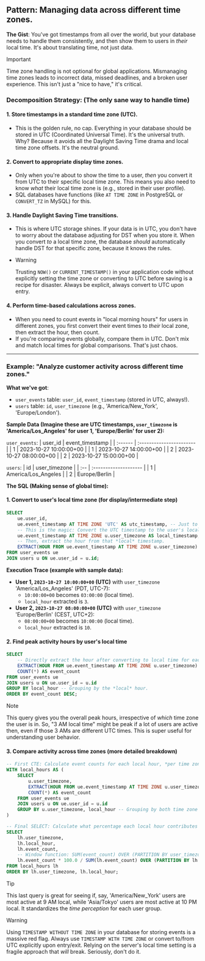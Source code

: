 ## Pattern: Managing data across different time zones.

**The Gist**: You've got timestamps from all over the world, but your database needs to handle them consistently, and then show them to users in *their* local time. It's about translating time, not just data.

> [!IMPORTANT]
> Time zone handling is not optional for global applications. Mismanaging time zones leads to incorrect data, missed deadlines, and a broken user experience. This isn't just a "nice to have," it's critical.

### Decomposition Strategy: (The only sane way to handle time)

#### 1. Store timestamps in a standard time zone (UTC).

*   This is the golden rule, no cap. Everything in your database should be stored in UTC (Coordinated Universal Time). It's the universal truth. Why? Because it avoids all the Daylight Saving Time drama and local time zone offsets. It's the neutral ground.

#### 2. Convert to appropriate display time zones.

*   Only when you're about to show the time to a user, *then* you convert it from UTC to their specific local time zone. This means you also need to know *what* their local time zone is (e.g., stored in their user profile).
*   SQL databases have functions (like `AT TIME ZONE` in PostgreSQL or `CONVERT_TZ` in MySQL) for this.

#### 3. Handle Daylight Saving Time transitions.

*   This is where UTC storage shines. If your data is in UTC, you don't have to worry about the database adjusting for DST when you store it. When you convert *to* a local time zone, the database *should* automatically handle DST for that specific zone, because it knows the rules.
*   > [!WARNING]
    > Trusting `NOW()` or `CURRENT_TIMESTAMP()` in your application code without explicitly setting the time zone or converting to UTC before saving is a recipe for disaster. Always be explicit, always convert to UTC upon entry.

#### 4. Perform time-based calculations across zones.

*   When you need to count events in "local morning hours" for users in different zones, you first convert their event times to *their* local zone, then extract the hour, then count.
*   If you're comparing events globally, compare them in UTC. Don't mix and match local times for global comparisons. That's just chaos.

---

### Example: "Analyze customer activity across different time zones."

**What we've got**:
*   `user_events` table: `user_id`, `event_timestamp` (stored in UTC, always!).
*   `users` table: `id`, `user_timezone` (e.g., 'America/New_York', 'Europe/London').

**Sample Data (Imagine these are UTC timestamps, `user_timezone` is 'America/Los_Angeles' for user 1, 'Europe/Berlin' for user 2):**

`user_events`:
| user_id | event_timestamp          |
| :------ | :----------------------- |
| 1       | 2023-10-27 10:00:00+00   |
| 1       | 2023-10-27 14:00:00+00   |
| 2       | 2023-10-27 08:00:00+00   |
| 2       | 2023-10-27 15:00:00+00   |

`users`:
| id | user_timezone         |
| :-- | :-------------------- |
| 1  | America/Los_Angeles   |
| 2  | Europe/Berlin         |

**The SQL (Making sense of global time):**

#### 1. Convert to user's local time zone (for display/intermediate step)

```sql
SELECT
    ue.user_id,
    ue.event_timestamp AT TIME ZONE 'UTC' AS utc_timestamp, -- Just to confirm it's UTC
    -- This is the magic: Convert the UTC timestamp to the user's local time zone.
    ue.event_timestamp AT TIME ZONE u.user_timezone AS local_timestamp,
    -- Then, extract the hour from that *local* timestamp.
    EXTRACT(HOUR FROM ue.event_timestamp AT TIME ZONE u.user_timezone) AS local_hour
FROM user_events ue
JOIN users u ON ue.user_id = u.id;
```

**Execution Trace (example with sample data):**

*   **User 1, `2023-10-27 10:00:00+00` (UTC)** with `user_timezone` 'America/Los_Angeles' (PDT, UTC-7):
    *   `10:00:00+00` becomes `03:00:00` (local time).
    *   `local_hour` extracted is `3`.
*   **User 2, `2023-10-27 08:00:00+00` (UTC)** with `user_timezone` 'Europe/Berlin' (CEST, UTC+2):
    *   `08:00:00+00` becomes `10:00:00` (local time).
    *   `local_hour` extracted is `10`.

#### 2. Find peak activity hours by user's local time

```sql
SELECT
    -- Directly extract the hour after converting to local time for each event.
    EXTRACT(HOUR FROM ue.event_timestamp AT TIME ZONE u.user_timezone) AS local_hour,
    COUNT(*) AS event_count
FROM user_events ue
JOIN users u ON ue.user_id = u.id
GROUP BY local_hour -- Grouping by the *local* hour.
ORDER BY event_count DESC;
```

> [!NOTE]
> This query gives you the overall peak hours, irrespective of *which* time zone the user is in. So, "3 AM local time" might be peak if a lot of users are active then, even if those 3 AMs are different UTC times. This is super useful for understanding user behavior.

#### 3. Compare activity across time zones (more detailed breakdown)

```sql
-- First CTE: Calculate event counts for each local hour, *per time zone*.
WITH local_hours AS (
    SELECT
        u.user_timezone,
        EXTRACT(HOUR FROM ue.event_timestamp AT TIME ZONE u.user_timezone) AS local_hour,
        COUNT(*) AS event_count
    FROM user_events ue
    JOIN users u ON ue.user_id = u.id
    GROUP BY u.user_timezone, local_hour -- Grouping by both time zone AND local hour.
)

-- Final SELECT: Calculate what percentage each local hour contributes to that timezone's total activity.
SELECT
    lh.user_timezone,
    lh.local_hour,
    lh.event_count,
    -- Window function: SUM(event_count) OVER (PARTITION BY user_timezone) gets total events for THAT timezone.
    lh.event_count * 100.0 / SUM(lh.event_count) OVER (PARTITION BY lh.user_timezone) AS pct_of_timezone_activity
FROM local_hours lh
ORDER BY lh.user_timezone, lh.local_hour;
```

> [!TIP]
> This last query is great for seeing if, say, 'America/New_York' users are most active at 9 AM local, while 'Asia/Tokyo' users are most active at 10 PM local. It standardizes the *time perception* for each user group.

> [!WARNING]
> Using `TIMESTAMP WITHOUT TIME ZONE` in your database for storing events is a massive red flag. Always use `TIMESTAMP WITH TIME ZONE` or convert to/from UTC explicitly upon entry/exit. Relying on the server's local time setting is a fragile approach that *will* break. Seriously, don't do it.
